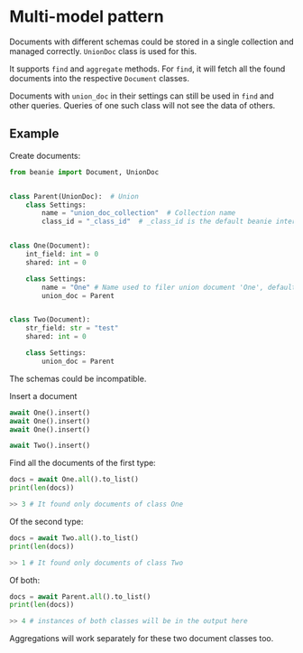 # Multi-model pattern

Documents with different schemas could be stored in a single collection and managed correctly.
`UnionDoc` class is used for this.

It supports `find` and `aggregate` methods.
For `find`, it will fetch all the found documents into the respective `Document` classes.

Documents with `union_doc` in their settings can still be used in `find` and other queries.
Queries of one such class will not see the data of others.

## Example

Create documents:

```python
from beanie import Document, UnionDoc


class Parent(UnionDoc):  # Union
    class Settings:
        name = "union_doc_collection"  # Collection name
        class_id = "_class_id"  # _class_id is the default beanie internal field used to filter children Documents


class One(Document):
    int_field: int = 0
    shared: int = 0

    class Settings:
        name = "One" # Name used to filer union document 'One', default to class name
        union_doc = Parent


class Two(Document):
    str_field: str = "test"
    shared: int = 0

    class Settings:
        union_doc = Parent
```

The schemas could be incompatible.

Insert a document

```python
await One().insert()
await One().insert()
await One().insert()

await Two().insert()
```

Find all the documents of the first type:

```python
docs = await One.all().to_list()
print(len(docs))

>> 3 # It found only documents of class One
```

Of the second type:

```python
docs = await Two.all().to_list()
print(len(docs))

>> 1 # It found only documents of class Two
```

Of both:

```python
docs = await Parent.all().to_list()
print(len(docs))

>> 4 # instances of both classes will be in the output here
```

Aggregations will work separately for these two document classes too.
